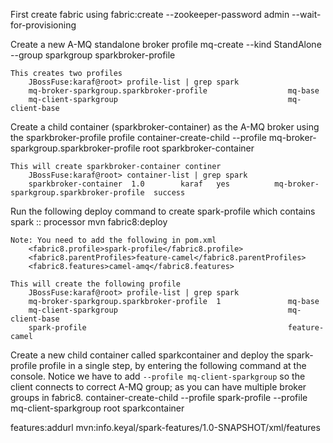 First create fabric using
		fabric:create --zookeeper-password admin --wait-for-provisioning

Create a new A-MQ standalone broker profile
		mq-create --kind StandAlone --group sparkgroup sparkbroker-profile

	This creates two profiles
		JBossFuse:karaf@root> profile-list | grep spark
		mq-broker-sparkgroup.sparkbroker-profile                  mq-base
		mq-client-sparkgroup                                      mq-client-base

Create a child container (sparkbroker-container) as the A-MQ broker using the sparkbroker-profile profile
		container-create-child --profile mq-broker-sparkgroup.sparkbroker-profile root sparkbroker-container

	This will create sparkbroker-container continer
		JBossFuse:karaf@root> container-list | grep spark
		sparkbroker-container  1.0        karaf   yes          mq-broker-sparkgroup.sparkbroker-profile  success


Run the following deploy command to create spark-profile which contains spark :: processor
		mvn fabric8:deploy

	Note: You need to add the following in pom.xml
		<fabric8.profile>spark-profile</fabric8.profile>
		<fabric8.parentProfiles>feature-camel</fabric8.parentProfiles>
		<fabric8.features>camel-amq</fabric8.features>

	This will create the following profile
		JBossFuse:karaf@root> profile-list | grep spark
		mq-broker-sparkgroup.sparkbroker-profile  1               mq-base
		mq-client-sparkgroup                                      mq-client-base
		spark-profile                                             feature-camel

Create a new child container called sparkcontainer and deploy the spark-profile profile in a single step, by entering the following command at the console. Notice we have to add `--profile mq-client-sparkgroup` so the client connects to correct A-MQ group; as you can have multiple broker groups in fabric8.
		container-create-child --profile spark-profile --profile mq-client-sparkgroup root sparkcontainer


features:addurl mvn:info.keyal/spark-features/1.0-SNAPSHOT/xml/features